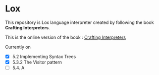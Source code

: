 # Lox
This repository is Lox language interpreter created by following the book **Crafting Interpreters**.

This is the online version of the book : [Crafting Interpreters](https://craftinginterpreters.com/contents.html 
"Crafting Interpreters")


Currently on 
- [x] 5.2 Implementing Syntax Trees
- [x] 5.3.2 The Visitor pattern
- [ ] 5.4. A 
